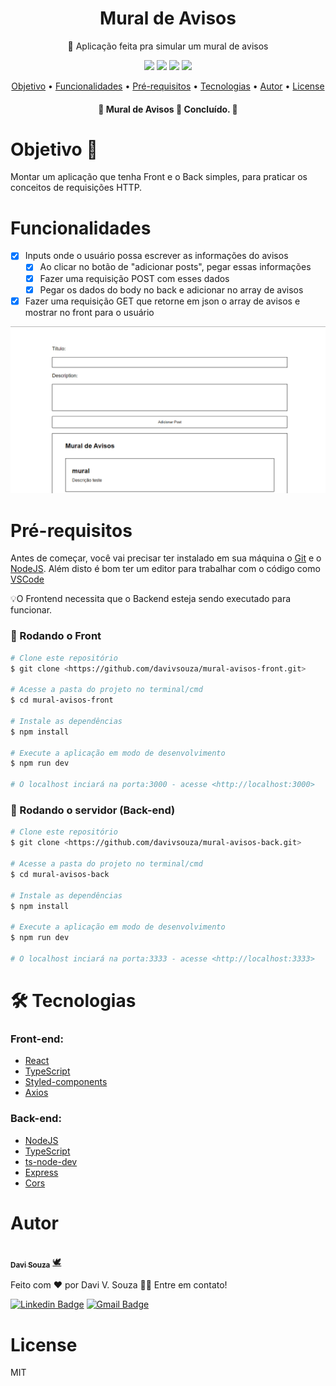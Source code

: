 
<h1 align="center">Mural de Avisos</h1>
<p align="center">🚀 Aplicação feita pra simular um mural de avisos </p>

<div align="center">
  <img  src="https://img.shields.io/github/issues/davivsouza/mural-avisos-front"/>
  <img  src="https://img.shields.io/github/forks/davivsouza/mural-avisos-front"/>
  <img  src="https://img.shields.io/github/stars/davivsouza/mural-avisos-front"/>
  <img  src="https://img.shields.io/github/license/davivsouza/mural-avisos-front"/>
</div>

<p align="center">
 <a href="#objetivo">Objetivo</a> •
 <a href="#funcionalidades">Funcionalidades</a> • 
 <a href="#pre-req">Pré-requisitos</a> • 
 <a href="#tecnologias">Tecnologias</a> • 
 <a href="#autor">Autor</a> • 
 <a href="#license">License</a>
</p>
<h4 align="center"> 
	🚧  Mural de Avisos 📝 Concluído.  🚧
</h4>


<h1 id="objetivo">Objetivo 🎯</h1>
Montar um aplicação que tenha Front e o Back simples, para praticar os conceitos de requisições HTTP.

<h1 id="funcionalidades">Funcionalidades</h1>

- [x] Inputs onde o usuário possa escrever as informações do avisos
    - [x] Ao clicar no botão de "adicionar posts", pegar essas informações
    - [x] Fazer uma requisição POST com esses dados
    - [x] Pegar os dados do body no back e adicionar no array de avisos
- [x] Fazer uma requisição GET que retorne em json o array de avisos e 
      mostrar no front para o usuário

<div align="center">
  <img  width="auto" height="auto" src="./github/mural-avisos.gif"/>
</div>


<h1 id="pre-req">Pré-requisitos</h1>

Antes de começar, você vai precisar ter instalado em sua máquina o
[Git](https://git-scm.com) e o [NodeJS](https://nodejs.org/en/). Além disto é bom ter um editor para trabalhar com o código como [VSCode](https://code.visualstudio.com/)

💡O Frontend necessita que o Backend esteja sendo executado para funcionar.

### 🎲 Rodando o Front

```bash
# Clone este repositório
$ git clone <https://github.com/davivsouza/mural-avisos-front.git>

# Acesse a pasta do projeto no terminal/cmd
$ cd mural-avisos-front

# Instale as dependências
$ npm install

# Execute a aplicação em modo de desenvolvimento
$ npm run dev

# O localhost inciará na porta:3000 - acesse <http://localhost:3000>
```

### 🎲 Rodando o servidor (Back-end)
```bash
# Clone este repositório
$ git clone <https://github.com/davivsouza/mural-avisos-back.git>

# Acesse a pasta do projeto no terminal/cmd
$ cd mural-avisos-back

# Instale as dependências
$ npm install

# Execute a aplicação em modo de desenvolvimento
$ npm run dev

# O localhost inciará na porta:3333 - acesse <http://localhost:3333>
```

<h1 id="tecnologias">🛠 Tecnologias</h1>

### Front-end:
- [React](https://pt-br.reactjs.org/)
- [TypeScript](https://www.typescriptlang.org/)
- [Styled-components](https://styled-components.com/docs)
- [Axios](https://github.com/axios/axios)
### Back-end:
- [NodeJS](https://nodejs.org/en/)
- [TypeScript](https://www.typescriptlang.org/)
- [ts-node-dev](https://www.npmjs.com/package/ts-node-dev)
- [Express](https://expressjs.com/)
- [Cors](https://expressjs.com/en/resources/middleware/cors.html)

<h1 id="autor">Autor</h1>

<a href="https://github.com/davivsouza/">
 <img style="border-radius: 50%;" src="https://media-exp1.licdn.com/dms/image/C4E03AQGLZpA0YGZtCg/profile-displayphoto-shrink_200_200/0/1649967368945?e=1655942400&v=beta&t=aleGZbV_ZmechChGAZW0g4iiaZsuuP0Dkd03mtoggfo" width="100px;" alt=""/>
 <br />
 <sub><b>Davi Souza</b></sub></a> <a href="https://github.com/davivsouza/" title="Davi V. Souza">🕊</a>


Feito com ❤️ por Davi V. Souza 👋🏽 Entre em contato!

[![Linkedin Badge](https://img.shields.io/badge/-Davi-blue?style=flat-square&logo=Linkedin&logoColor=white&link=https://www.linkedin.com/in/davi-vasconcelos-souza-236170234/)](https://www.linkedin.com/in/davi-vasconcelos-souza-236170234/) 
[![Gmail Badge](https://img.shields.io/badge/-davivasconcelossouza21@gmail.com-c14438?style=flat-square&logo=Gmail&logoColor=white&link=mailto:davivasconcelossouza21@gmail.com)](mailto:davivasconcelossouza21@gmail.com)


<h1 id="license">License</h1>
<p>MIT</p>
